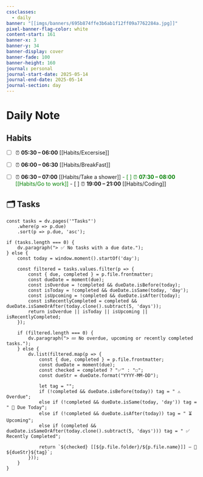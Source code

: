 ```yaml
---
cssclasses:
  - daily
banner: "[[imgs/banners/695b874ffe3b6ab1f12ff09a7762284a.jpg]]"
pixel-banner-flag-color: white
content-start: 161
banner-x: 3
banner-y: 34
banner-display: cover
banner-fade: 100
banner-height: 160
journal: personal
journal-start-date: 2025-05-14
journal-end-date: 2025-05-14
journal-section: day
---
```

# Daily Note

## Habits
- [ ] ⏰ **05:30 – 06:00** [[Habits/Excersise]]
- [ ] ⏰ **06:00 – 06:30** [[Habits/BreakFast]]
- [ ] ⏰ **06:30 – 07:00** [[Habits/Take a shower]]
<span style="color:green;">- [ ] ⏰ **07:30 – 08:00** [[Habits/Go to work]]
</span>- [ ] ⏰ **19:00 – 21:00** [[Habits/Coding]]


## 🗂️ Tasks

```dataviewjs
const tasks = dv.pages('"Tasks"')
    .where(p => p.due)
    .sort(p => p.due, 'asc');

if (tasks.length === 0) {
    dv.paragraph("> ✅ No tasks with a due date.");
} else {
    const today = window.moment().startOf('day');

    const filtered = tasks.values.filter(p => {
        const { due, completed } = p.file.frontmatter;
        const dueDate = moment(due);
        const isOverdue = !completed && dueDate.isBefore(today);
        const isToday = !completed && dueDate.isSame(today, 'day');
        const isUpcoming = !completed && dueDate.isAfter(today);
        const isRecentlyCompleted = completed && dueDate.isSameOrAfter(today.clone().subtract(5, 'days'));
        return isOverdue || isToday || isUpcoming || isRecentlyCompleted;
    });

    if (filtered.length === 0) {
        dv.paragraph("> 💤 No overdue, upcoming or recently completed tasks.");
    } else {
        dv.list(filtered.map(p => {
            const { due, completed } = p.file.frontmatter;
            const dueDate = moment(due);
            const checked = completed ? "✅" : "☐";
            const dueStr = dueDate.format("YYYY-MM-DD");

            let tag = "";
            if (!completed && dueDate.isBefore(today)) tag = " ⚠️ Overdue";
            else if (!completed && dueDate.isSame(today, 'day')) tag = " 📌 Due Today";
            else if (!completed && dueDate.isAfter(today)) tag = " ⏳ Upcoming";
            else if (completed && dueDate.isSameOrAfter(today.clone().subtract(5, 'days'))) tag = " ✅ Recently Completed";

            return `${checked} [[${p.file.folder}/${p.file.name}]] — 📅 ${dueStr}${tag}`;
        }));
    }
}

```
